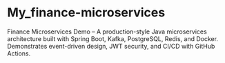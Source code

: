 # My_finance-microservices
Finance Microservices Demo – A production-style Java microservices architecture built with Spring Boot, Kafka, PostgreSQL, Redis, and Docker. Demonstrates event-driven design, JWT security, and CI/CD with GitHub Actions.

